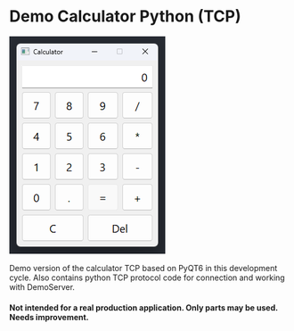 # Demo Calculator Python (TCP)

![Screenshot](/img/screen.png)

Demo version of the calculator TCP based on PyQT6 in this development cycle.
Also contains python TCP protocol code for connection and working with DemoServer.

#### Not intended for a real production application. Only parts may be used. Needs improvement.